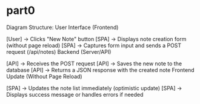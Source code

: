 # part0

 Diagram Structure:
User Interface (Frontend)

[User] → Clicks "New Note" button
[SPA] → Displays note creation form (without page reload)
[SPA] → Captures form input and sends a POST request (/api/notes)
Backend (Server/API)

[API] → Receives the POST request
[API] → Saves the new note to the database
[API] → Returns a JSON response with the created note
Frontend Update (Without Page Reload)

[SPA] → Updates the note list immediately (optimistic update)
[SPA] → Displays success message or handles errors if needed
